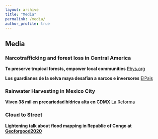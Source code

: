 ```yaml
---
layout: archive
title: "Media"
permalink: /media/
author_profile: true
---
```


## Media

### Narcotrafficking and forest loss in Central America
**To preserve tropical forests, empower local communities** [Phys.org](https://phys.org/news/2020-08-tropical-forests-empower-local.html)<br/>

**Los guardianes de la selva maya desafían a narcos e inversores** [ElPais](https://elpais.com/elpais/2020/08/17/planeta_futuro/1597672583_307812.html)

### Rainwater Harvesting in Mexico City
**Viven 38 mil en precariedad hídrica alta en CDMX** [La Reforma](https://www.reforma.com/aplicacioneslibre/preacceso/articulo/default.aspx?urlredirect=https://www.reforma.com/viven-38-mil-en-precariedad-hidrica-alta-en-cdmx/ar2055025?utm_source=twitter&utm_medium=social&utm_campaign=robotgr&utm_content=@reformaciudad&referer=--7d616165662f3a3a613b767a3a--)

### Cloud to Street
**Lightening talk about flood mapping in Republic of Congo at [Geoforgood2020](https://earthoutreachonair.withgoogle.com/events/geoforgood20/watch?talk=talk-37)**
